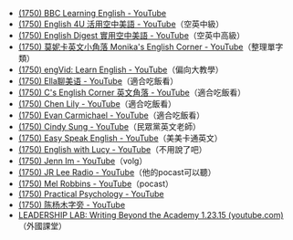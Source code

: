 - [(1750) BBC Learning English - YouTube](https://www.youtube.com/@bbclearningenglish)
- [(1750) English 4U 活用空中美語 - YouTube](https://www.youtube.com/@English4uNet4U)（空英中級）
- [(1750) English Digest 實用空中美語 - YouTube](https://www.youtube.com/@English4uNetDigest/videos)（空英中高級）
- [(1750) 莫妮卡英文小角落 Monika's English Corner - YouTube](https://www.youtube.com/@MonikaEnglishCorner/videos)（整理單字類）
- [(1750) engVid: Learn English - YouTube](https://www.youtube.com/@EngVid)（偏向大教學）
- [(1750) Ella聊美语 - YouTube](https://www.youtube.com/@ellaenglish)（適合吃飯看）
- [(1750) C's English Corner 英文角落 - YouTube](https://www.youtube.com/@CsEnglishCorner)（適合吃飯看）
- [(1750) Chen Lily - YouTube](https://www.youtube.com/@ChenLily)（適合吃飯看）
- [(1750) Evan Carmichael - YouTube](https://www.youtube.com/@EvanCarmichael)（適合吃飯看）
- [(1750) Cindy Sung - YouTube](https://www.youtube.com/@cindysungc)（民眾黨英文老師）
- [(1750) Easy Speak English - YouTube](https://www.youtube.com/@easyenglishspeak)（美美卡通英文）
- [(1750) English with Lucy - YouTube](https://www.youtube.com/@EnglishwithLucy)（不用說了吧）
- [(1750) Jenn Im - YouTube](https://www.youtube.com/@imjennim)（volg）
- [(1750) JR Lee Radio - YouTube](https://www.youtube.com/@JRLeeRadio)（他的pocast可以聽）
- [(1750) Mel Robbins - YouTube](https://www.youtube.com/@melrobbins)（pocast）
- [(1750) Practical Psychology - YouTube](https://www.youtube.com/@PracticalPsychologyTips)
- [(1750) 陈杨木字旁 - YouTube](https://www.youtube.com/@BesidehcharacteChe)
- [LEADERSHIP LAB: Writing Beyond the Academy 1.23.15 (youtube.com)](https://www.youtube.com/watch?v=aFwVf5a3pZM)（外國課堂）